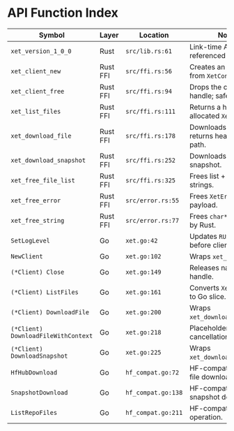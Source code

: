 # API Function Index

| Symbol | Layer | Location | Notes |
| --- | --- | --- | --- |
| `xet_version_1_0_0` | Rust | `src/lib.rs:61` | Link-time ABI guard referenced by Go `#cgo`.
| `xet_client_new` | Rust FFI | `src/ffi.rs:56` | Creates an `XetClient` from `XetConfig`.
| `xet_client_free` | Rust FFI | `src/ffi.rs:94` | Drops the client handle; safe on NULL.
| `xet_list_files` | Rust FFI | `src/ffi.rs:111` | Returns a heap-allocated `XetFileList`.
| `xet_download_file` | Rust FFI | `src/ffi.rs:178` | Downloads one file; returns heap string path.
| `xet_download_snapshot` | Rust FFI | `src/ffi.rs:252` | Downloads repository snapshot.
| `xet_free_file_list` | Rust FFI | `src/ffi.rs:325` | Frees list + nested strings.
| `xet_free_error` | Rust FFI | `src/error.rs:55` | Frees `XetError` payload.
| `xet_free_string` | Rust FFI | `src/error.rs:77` | Frees `char*` returned by Rust.
| `SetLogLevel` | Go | `xet.go:42` | Updates `RUST_LOG` before client creation.
| `NewClient` | Go | `xet.go:102` | Wraps `xet_client_new`.
| `(*Client) Close` | Go | `xet.go:149` | Releases native handle.
| `(*Client) ListFiles` | Go | `xet.go:161` | Converts `XetFileList` to Go slice.
| `(*Client) DownloadFile` | Go | `xet.go:200` | Wraps `xet_download_file`.
| `(*Client) DownloadFileWithContext` | Go | `xet.go:218` | Placeholder for cancellation.
| `(*Client) DownloadSnapshot` | Go | `xet.go:225` | Wraps `xet_download_snapshot`.
| `HfHubDownload` | Go | `hf_compat.go:72` | HF-compatible single-file download.
| `SnapshotDownload` | Go | `hf_compat.go:138` | HF-compatible snapshot download.
| `ListRepoFiles` | Go | `hf_compat.go:211` | HF-compatible list operation.